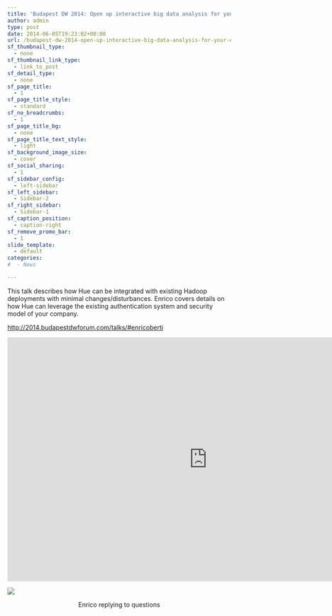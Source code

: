```yaml
---
title: 'Budapest DW 2014: Open up interactive big data analysis for your enterprise'
author: admin
type: post
date: 2014-06-05T19:23:02+00:00
url: /budapest-dw-2014-open-up-interactive-big-data-analysis-for-your-enterprise/
sf_thumbnail_type:
  - none
sf_thumbnail_link_type:
  - link_to_post
sf_detail_type:
  - none
sf_page_title:
  - 1
sf_page_title_style:
  - standard
sf_no_breadcrumbs:
  - 1
sf_page_title_bg:
  - none
sf_page_title_text_style:
  - light
sf_background_image_size:
  - cover
sf_social_sharing:
  - 1
sf_sidebar_config:
  - left-sidebar
sf_left_sidebar:
  - Sidebar-2
sf_right_sidebar:
  - Sidebar-1
sf_caption_position:
  - caption-right
sf_remove_promo_bar:
  - 1
slide_template:
  - default
categories:
#  - News

---
```

This talk describes how Hue can be integrated with existing Hadoop deployments with minimal changes/disturbances. Enrico covers details on how Hue can leverage the existing authentication system and security model of your company.

<http://2014.budapestdwforum.com/talks/#enricoberti>

<iframe src="http://www.slideshare.net/slideshow/embed_code/35538564" width="900" height="550" frameborder="0" marginwidth="0" marginheight="0" scrolling="no"></iframe>

[<img class="aligncenter  wp-image-1354" src="https://cdn.gethue.com/uploads/2014/06/enrico-budapest-dw-14.png"  />][1]

<p style="text-align: center;">
  Enrico replying to questions
</p>

 [1]: https://cdn.gethue.com/uploads/2014/06/enrico-budapest-dw-14.png
